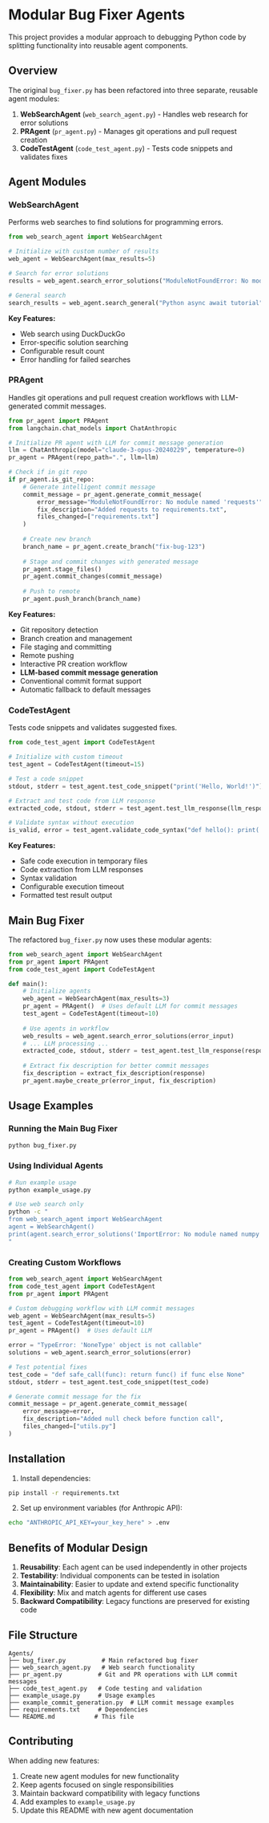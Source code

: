 # Modular Bug Fixer Agents

This project provides a modular approach to debugging Python code by splitting functionality into reusable agent components.

## Overview

The original `bug_fixer.py` has been refactored into three separate, reusable agent modules:

1. **WebSearchAgent** (`web_search_agent.py`) - Handles web research for error solutions
2. **PRAgent** (`pr_agent.py`) - Manages git operations and pull request creation
3. **CodeTestAgent** (`code_test_agent.py`) - Tests code snippets and validates fixes

## Agent Modules

### WebSearchAgent

Performs web searches to find solutions for programming errors.

```python
from web_search_agent import WebSearchAgent

# Initialize with custom number of results
web_agent = WebSearchAgent(max_results=5)

# Search for error solutions
results = web_agent.search_error_solutions("ModuleNotFoundError: No module named 'requests'")

# General search
search_results = web_agent.search_general("Python async await tutorial")
```

**Key Features:**
- Web search using DuckDuckGo
- Error-specific solution searching
- Configurable result count
- Error handling for failed searches

### PRAgent

Handles git operations and pull request creation workflows with LLM-generated commit messages.

```python
from pr_agent import PRAgent
from langchain.chat_models import ChatAnthropic

# Initialize PR agent with LLM for commit message generation
llm = ChatAnthropic(model="claude-3-opus-20240229", temperature=0)
pr_agent = PRAgent(repo_path=".", llm=llm)

# Check if in git repo
if pr_agent.is_git_repo:
    # Generate intelligent commit message
    commit_message = pr_agent.generate_commit_message(
        error_message="ModuleNotFoundError: No module named 'requests'",
        fix_description="Added requests to requirements.txt",
        files_changed=["requirements.txt"]
    )
    
    # Create new branch
    branch_name = pr_agent.create_branch("fix-bug-123")
    
    # Stage and commit changes with generated message
    pr_agent.stage_files()
    pr_agent.commit_changes(commit_message)
    
    # Push to remote
    pr_agent.push_branch(branch_name)
```

**Key Features:**
- Git repository detection
- Branch creation and management
- File staging and committing
- Remote pushing
- Interactive PR creation workflow
- **LLM-based commit message generation**
- Conventional commit format support
- Automatic fallback to default messages

### CodeTestAgent

Tests code snippets and validates suggested fixes.

```python
from code_test_agent import CodeTestAgent

# Initialize with custom timeout
test_agent = CodeTestAgent(timeout=15)

# Test a code snippet
stdout, stderr = test_agent.test_code_snippet("print('Hello, World!')")

# Extract and test code from LLM response
extracted_code, stdout, stderr = test_agent.test_llm_response(llm_response)

# Validate syntax without execution
is_valid, error = test_agent.validate_code_syntax("def hello(): print('world')")
```

**Key Features:**
- Safe code execution in temporary files
- Code extraction from LLM responses
- Syntax validation
- Configurable execution timeout
- Formatted test result output

## Main Bug Fixer

The refactored `bug_fixer.py` now uses these modular agents:

```python
from web_search_agent import WebSearchAgent
from pr_agent import PRAgent
from code_test_agent import CodeTestAgent

def main():
    # Initialize agents
    web_agent = WebSearchAgent(max_results=3)
    pr_agent = PRAgent()  # Uses default LLM for commit messages
    test_agent = CodeTestAgent(timeout=10)
    
    # Use agents in workflow
    web_results = web_agent.search_error_solutions(error_input)
    # ... LLM processing ...
    extracted_code, stdout, stderr = test_agent.test_llm_response(response)
    
    # Extract fix description for better commit messages
    fix_description = extract_fix_description(response)
    pr_agent.maybe_create_pr(error_input, fix_description)
```

## Usage Examples

### Running the Main Bug Fixer

```bash
python bug_fixer.py
```

### Using Individual Agents

```bash
# Run example usage
python example_usage.py

# Use web search only
python -c "
from web_search_agent import WebSearchAgent
agent = WebSearchAgent()
print(agent.search_error_solutions('ImportError: No module named numpy'))
"
```

### Creating Custom Workflows

```python
from web_search_agent import WebSearchAgent
from code_test_agent import CodeTestAgent
from pr_agent import PRAgent

# Custom debugging workflow with LLM commit messages
web_agent = WebSearchAgent(max_results=5)
test_agent = CodeTestAgent(timeout=10)
pr_agent = PRAgent()  # Uses default LLM

error = "TypeError: 'NoneType' object is not callable"
solutions = web_agent.search_error_solutions(error)

# Test potential fixes
test_code = "def safe_call(func): return func() if func else None"
stdout, stderr = test_agent.test_code_snippet(test_code)

# Generate commit message for the fix
commit_message = pr_agent.generate_commit_message(
    error_message=error,
    fix_description="Added null check before function call",
    files_changed=["utils.py"]
)
```

## Installation

1. Install dependencies:
```bash
pip install -r requirements.txt
```

2. Set up environment variables (for Anthropic API):
```bash
echo "ANTHROPIC_API_KEY=your_key_here" > .env
```

## Benefits of Modular Design

1. **Reusability**: Each agent can be used independently in other projects
2. **Testability**: Individual components can be tested in isolation
3. **Maintainability**: Easier to update and extend specific functionality
4. **Flexibility**: Mix and match agents for different use cases
5. **Backward Compatibility**: Legacy functions are preserved for existing code

## File Structure

```
Agents/
├── bug_fixer.py          # Main refactored bug fixer
├── web_search_agent.py   # Web search functionality
├── pr_agent.py          # Git and PR operations with LLM commit messages
├── code_test_agent.py   # Code testing and validation
├── example_usage.py     # Usage examples
├── example_commit_generation.py  # LLM commit message examples
├── requirements.txt     # Dependencies
└── README.md           # This file
```

## Contributing

When adding new features:

1. Create new agent modules for new functionality
2. Keep agents focused on single responsibilities
3. Maintain backward compatibility with legacy functions
4. Add examples to `example_usage.py`
5. Update this README with new agent documentation 